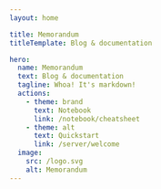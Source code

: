 ```yaml
---
layout: home

title: Memorandum
titleTemplate: Blog & documentation

hero:
  name: Memorandum
  text: Blog & documentation
  tagline: Whoa! It's markdown!
  actions:
    - theme: brand
      text: Notebook
      link: /notebook/cheatsheet
    - theme: alt
      text: Quickstart
      link: /server/welcome
  image:
    src: /logo.svg
    alt: Memorandum
---
```

